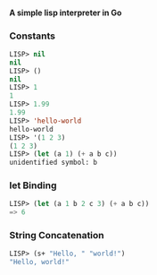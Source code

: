 #### A simple lisp interpreter in Go

### Constants

```lisp
LISP> nil
nil
LISP> ()
nil
LISP> 1
1
LISP> 1.99
1.99
LISP> 'hello-world
hello-world
LISP> '(1 2 3)
(1 2 3)
LISP> (let (a 1) (+ a b c))
unidentified symbol: b
```

### let Binding

```lisp
LISP> (let (a 1 b 2 c 3) (+ a b c))
=> 6
```

### String Concatenation

```lisp
LISP> (s+ "Hello, " "world!")
"Hello, world!"
```

